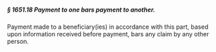 ##### § 1651.18 Payment to one bars payment to another. #####

Payment made to a beneficiary(ies) in accordance with this part, based upon information received before payment, bars any claim by any other person.